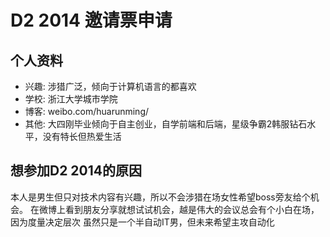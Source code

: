 # D2 2014 邀请票申请

## 个人资料

- 兴趣: 涉猎广泛，倾向于计算机语言的都喜欢
- 学校: 浙江大学城市学院
- 博客: weibo.com/huarunming/
- 其他: 大四刚毕业倾向于自主创业，自学前端和后端，星级争霸2韩服钻石水平，没有特长但热爱生活

## 想参加D2 2014的原因

本人是男生但只对技术内容有兴趣，所以不会涉猎在场女性希望boss旁友给个机会。
在微博上看到朋友分享就想试试机会，越是伟大的会议总会有个小白在场，因为度量决定层次
虽然只是一个半自动IT男，但未来希望主攻自动化

